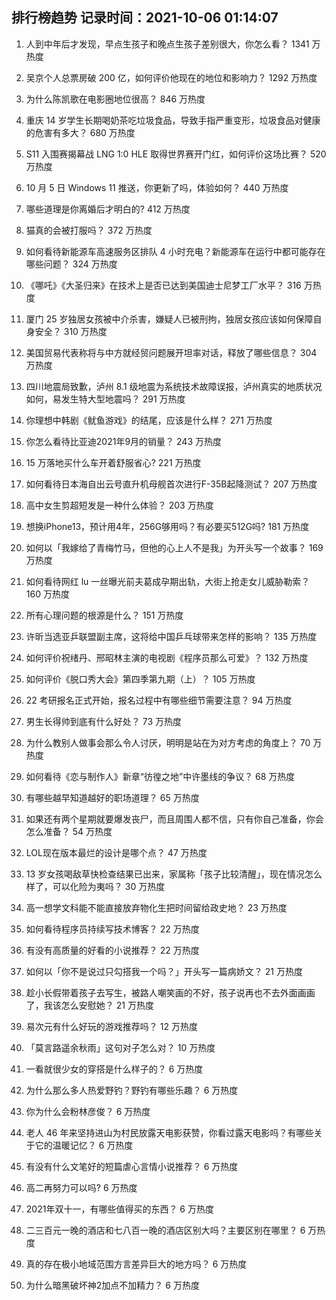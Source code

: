 
## 排行榜趋势 记录时间：2021-10-06 01:14:07
  
  1. 人到中年后才发现，早点生孩子和晚点生孩子差别很大，你怎么看？ 1341 万热度
    
  2. 吴京个人总票房破 200 亿，如何评价他现在的地位和影响力？ 1292 万热度
    
  3. 为什么陈凯歌在电影圈地位很高？ 846 万热度
    
  4. 重庆 14 岁学生长期喝奶茶吃垃圾食品，导致手指严重变形，垃圾食品对健康的危害有多大？ 680 万热度
    
  5. S11 入围赛揭幕战 LNG 1:0 HLE 取得世界赛开门红，如何评价这场比赛？ 520 万热度
    
  6. 10 月 5 日 Windows 11 推送，你更新了吗，体验如何？ 440 万热度
    
  7. 哪些道理是你离婚后才明白的? 412 万热度
    
  8. 猫真的会被打服吗？ 372 万热度
    
  9. 如何看待新能源车高速服务区排队 4 小时充电？新能源车在运行中都可能存在哪些问题？ 324 万热度
    
  10. 《哪吒》《大圣归来》在技术上是否已达到美国迪士尼梦工厂水平？ 316 万热度
    
  11. 厦门 25 岁独居女孩被中介杀害，嫌疑人已被刑拘，独居女孩应该如何保障自身安全？ 310 万热度
    
  12. 美国贸易代表称将与中方就经贸问题展开坦率对话，释放了哪些信息？ 304 万热度
    
  13. 四川地震局致歉，泸州 8.1 级地震为系统技术故障误报，泸州真实的地质状况如何，易发生特大型地震吗？ 291 万热度
    
  14. 你理想中韩剧《鱿鱼游戏》的结尾，应该是什么样？ 271 万热度
    
  15. 你怎么看待比亚迪2021年9月的销量？ 243 万热度
    
  16. 15 万落地买什么车开着舒服省心? 221 万热度
    
  17. 如何看待日本海自出云号直升机母舰首次进行F-35B起降测试？ 207 万热度
    
  18. 高中女生剪超短发是一种什么体验？ 203 万热度
    
  19. 想换iPhone13，预计用4年，256G够用吗？有必要买512G吗? 181 万热度
    
  20. 如何以「我嫁给了青梅竹马，但他的心上人不是我」为开头写一个故事？ 169 万热度
    
  21. 如何看待网红 lu 一丝曝光前夫葛成孕期出轨，大街上抢走女儿威胁勒索？ 160 万热度
    
  22. 所有心理问题的根源是什么？ 151 万热度
    
  23. 许昕当选亚乒联盟副主席，这将给中国乒乓球带来怎样的影响？ 135 万热度
    
  24. 如何评价祝绪丹、邢昭林主演的电视剧《程序员那么可爱》？ 132 万热度
    
  25. 如何评价《脱口秀大会》第四季第九期（上）？ 105 万热度
    
  26. 22 考研报名正式开始，报名过程中有哪些细节需要注意？ 94 万热度
    
  27. 男生长得帅到底有什么好处？ 73 万热度
    
  28. 为什么教别人做事会那么令人讨厌，明明是站在为对方考虑的角度上？ 70 万热度
    
  29. 如何看待《恋与制作人》新章“彷徨之地”中许墨线的争议？ 68 万热度
    
  30. 有哪些越早知道越好的职场道理？ 65 万热度
    
  31. 如果还有两个星期就要爆发丧尸，而且周围人都不信，只有你自己准备，你会怎么准备？ 54 万热度
    
  32. LOL现在版本最烂的设计是哪个点？ 47 万热度
    
  33. 13 岁女孩喝敌草快检查结果已出来，家属称「孩子比较清醒」，现在情况怎么样了，可以化险为夷吗？ 30 万热度
    
  34. 高一想学文科能不能直接放弃物化生把时间留给政史地？ 23 万热度
    
  35. 如何看待程序员持续写技术博客？ 22 万热度
    
  36. 有没有高质量的好看的小说推荐？ 22 万热度
    
  37. 如何以「你不是说过只勾搭我一个吗？」开头写一篇病娇文？ 21 万热度
    
  38. 趁小长假带着孩子去写生，被路人嘲笑画的不好，孩子说再也不去外面画画了，我该怎么安慰她？ 21 万热度
    
  39. 易次元有什么好玩的游戏推荐吗？ 12 万热度
    
  40. 「莫言路遥余秋雨」这句对子怎么对？ 10 万热度
    
  41. 一看就很少女的穿搭是什么样子的？ 6 万热度
    
  42. 为什么那么多人热爱野钓？野钓有哪些乐趣？ 6 万热度
    
  43. 你为什么会粉林彦俊？ 6 万热度
    
  44. 老人 46 年来坚持进山为村民放露天电影获赞，你看过露天电影吗？有哪些关于它的温暖记忆？ 6 万热度
    
  45. 有没有什么文笔好的短篇虐心言情小说推荐？ 6 万热度
    
  46. 高二再努力可以吗? 6 万热度
    
  47. 2021年双十一，有哪些值得买的东西？ 6 万热度
    
  48. 二三百元一晚的酒店和七八百一晚的酒店区别大吗？主要区别在哪里？ 6 万热度
    
  49. 真的存在极小地域范围方言差异巨大的地方吗？ 6 万热度
    
  50. 为什么暗黑破坏神2加点不加精力？ 6 万热度
    